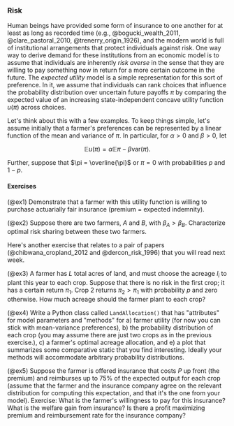 ### Risk

Human beings have provided some form of insurance to one another for at least
as long as recorded time (e.g., @bogucki_wealth_2011, @clare_pastoral_2010,
@trenerry_origin_1926), and the modern world is full of institutional
arrangements that protect individuals against risk. One way way to derive
demand for these institutions from an economic model is to assume that
individuals are inherently *risk averse* in the sense that they are willing to
pay something now in return for a more certain outcome in the future. The
*expected utility* model is a simple representation for this sort of
preference. In it, we assume that individuals can rank choices that influence
the probability distribution over uncertain future payoffs $\pi$ by comparing
the expected value of an increasing state-independent concave utility function
$u(\pi)$ across choices.

Let's think about this with a few examples. To keep things simple, let's assume
initially that a farmer's preferences can be represented by a linear function
of the mean and variance of $\pi$. In particular, for $\alpha>0$ and $\beta>0$, let

$$\mathbb{E}u(\pi)= \alpha\mathbb{E}\pi - \beta\text{var}(\pi).$$

Further, suppose that $\pi = \overline{\pi}$ or $\pi = 0$ with probabilities
$p$ and $1-p$.

#### Exercises 

(@ex1) Demonstrate that a farmer with this utility function is willing to purchase
actuarially fair insurance (premium = expected indemnity).

(@ex2) Suppose there are two farmers, $A$ and $B$, with $\beta_A > \beta_B$.
Characterize optimal risk sharing between these two farmers.

Here's another exercise that relates to a pair of papers
 (@chibwana_cropland_2012 and @dercon_risk_1996) that you will read next week.

(@ex3) A farmer has $L$ total acres of land, and must choose the acreage $l_i$
to plant this year to each crop. Suppose that there is no risk in the first
crop; it has a certain return $\pi_1$. Crop 2 returns $\pi_2>\pi_1$ with
probability $p$ and zero otherwise. How much acreage should the farmer plant to
each crop?

(@ex4) Write a Python class called `LandAllocation()` that has "attributes" for
model parameters and "methods" for a) farmer utility (for now you can stick
with mean-variance preferences), b) the probability distribution of each crop
(you may assume there are just two crops as in the previous exercise.), c) a
farmer's optimal acreage allocation, and e) a plot that summarizes some
comparative static that you find interesting. Ideally your methods will
accommodate arbitrary probability distributions.

(@ex5) Suppose the farmer is offered insurance that costs $P$ up front (the
premium) and reimburses up to 75% of the expected output for each crop (assume
that the farmer and the insurance company agree on the relevant distribution
for computing this expectation, and that it's the one from your model).
Exercise: What is the farmer's willingness to pay for this insurance? What is
the welfare gain from insurance? Is there a profit maximizing premium and
reimbursement rate for the insurance company?
